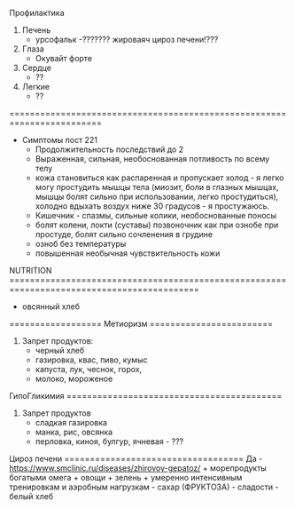 
Профилактика
1. Печень
    - урсофальк
    -??????? жироваяч цироз печени!???
2. Глаза
    - Окувайт форте
3. Сердце
    - ??
4. Легкие 
    - ??

========================================================================

- Симптомы пост 221
    - Продолжительность последствий до 2
    - Выраженная, сильная, необоснованная потливость по всему телу
    - кожа становиться как распаренная и пропускает холод - я легко могу простудить мышцы тела (миозит, боли в глазных мышцах, мышцы болят сильно при использовании, легко простудиться), холодно вдыхать воздух ниже 30 градусов - я простужаюсь.
    - Кишечник - спазмы, сильные колики, необоснованные поносы
    - болят колени, локти (суставы) позвоночник как при ознобе при простуде, болят сильно сочленения в грудине
    - озноб без температуры
    - повышенная необычная чувствительность кожи



NUTRITION ===========================================================================================

- овсянный хлеб





================== Метиоризм ========================
1. Запрет продуктов:
    - черный хлеб
    - газировка, квас, пиво, кумыс
    - капуста, лук, чеснок, горох, 
    - молоко, мороженое


ГипоГликимия ==========================================
1. Запрет продуктов
    - сладкая газировка
    - манка, рис, овсянка
    + перловка, киноя, булгур, ячневая - ???


Цироз печени ===================================
Да - https://www.smclinic.ru/diseases/zhirovoy-gepatoz/
    + морепродукты богатыми омега
    + овощи + зелень
    + умеренно интенсивным тренировкам и аэробным нагрузкам
    - сахар (ФРУКТОЗА)
    - сладости
    - белый хлеб
